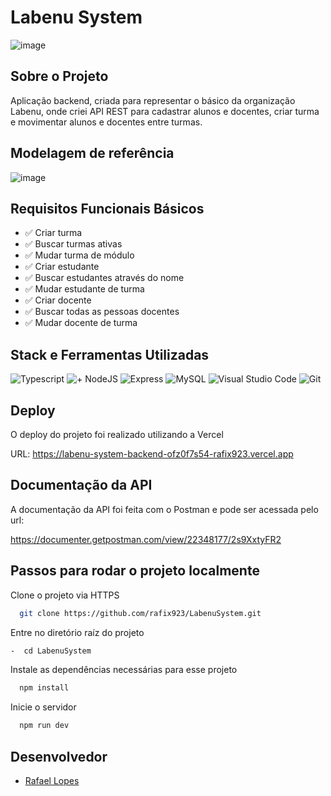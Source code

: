# Labenu System
![image](https://github.com/rafix923/LabenuSystem/assets/99361183/fa0a79b3-54cc-4a29-b946-93b3e1d37154)

## Sobre o Projeto

Aplicação backend, criada para representar o básico da organização Labenu, onde criei API REST para cadastrar alunos e docentes, criar turma e movimentar alunos e docentes entre turmas. 

## Modelagem de referência

![image](https://github.com/rafix923/LabenuSystem/assets/99361183/19d80137-0ece-40b8-b9af-0ca19236c547)

## Requisitos Funcionais Básicos

- ✅ Criar turma
- ✅ Buscar turmas ativas
- ✅ Mudar turma de módulo  
- ✅ Criar estudante
- ✅ Buscar estudantes através do nome
- ✅ Mudar estudante de turma  
- ✅ Criar docente
- ✅ Buscar todas as pessoas docentes
- ✅ Mudar docente de turma
  
## Stack e Ferramentas Utilizadas

![Typescript](https://img.shields.io/badge/TypeScript-007ACC?style=for-the-badge&logo=typescript&logoColor=white)
![+ NodeJS](https://img.shields.io/badge/Node.js-43853D?style=for-the-badge&logo=node.js&logoColor=white)
![Express](https://img.shields.io/badge/Express.js-404D59?style=for-the-badge)
![MySQL](https://img.shields.io/badge/MySQL-00000F?style=for-the-badge&logo=mysql&logoColor=white)
![Visual Studio Code](https://img.shields.io/badge/Visual_Studio_Code-0078D4?style=for-the-badge&logo=visual%20studio%20code&logoColor=white)
![Git](https://img.shields.io/badge/GIT-E44C30?style=for-the-badge&logo=git&logoColor=white)

## Deploy 

O deploy do projeto foi realizado utilizando a Vercel

URL: https://labenu-system-backend-ofz0f7s54-rafix923.vercel.app

## Documentação da API

A documentação da API foi feita com o Postman e pode ser acessada pelo url:

https://documenter.getpostman.com/view/22348177/2s9XxtyFR2

## Passos para rodar o projeto localmente
  
Clone o projeto via HTTPS

```bash
  git clone https://github.com/rafix923/LabenuSystem.git
```

Entre no diretório raíz do projeto

```bash
-  cd LabenuSystem
```

Instale as dependências necessárias para esse projeto

```bash
  npm install
```

Inicie o servidor

```bash
  npm run dev
```

## Desenvolvedor
  
- [Rafael Lopes](https://github.com/rafix923)
